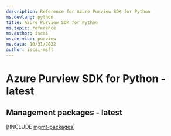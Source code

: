 ```yaml
---
description: Reference for Azure Purview SDK for Python
ms.devlang: python
title: Azure Purview SDK for Python
ms.topic: reference
ms.author: iscai
ms.service: purview
ms.data: 10/31/2022
author: iscai-msft
---
```

# Azure Purview SDK for Python - latest

## Management packages - latest
[!INCLUDE [mgmt-packages](purview-mgmt-index.md)]